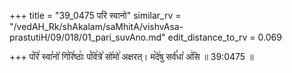 +++
title = "39_0475 परि स्वानो"
similar_rv = "/vedAH_Rk/shAkalam/saMhitA/vishvAsa-prastutiH/09/018/01_pari_suvAno.md"
edit_distance_to_rv = 0.069

+++
प꣡रि꣢ स्वा꣣नो꣡ गि꣢रि꣣ष्ठाः꣢ प꣣वि꣢त्रे꣣ सो꣡मो꣢ अक्षरत्। म꣡दे꣢षु सर्व꣣धा꣡ अ꣢सि ॥ 39:0475 ॥

<div class="js_include " url="/vedAH_Rk/shAkalam/saMhitA/vishvAsa-prastutiH/09/018/01_pari_suvAno.md"  newLevelForH1="2" title="विश्वास-शाकल-प्रस्तुतिः"  > </div>